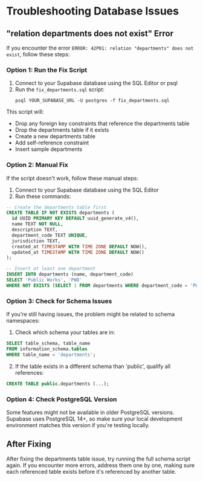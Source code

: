 # Troubleshooting Database Issues

## "relation departments does not exist" Error

If you encounter the error `ERROR: 42P01: relation "departments" does not exist`, follow these steps:

### Option 1: Run the Fix Script

1. Connect to your Supabase database using the SQL Editor or psql
2. Run the `fix_departments.sql` script:
   ```
   psql YOUR_SUPABASE_URL -U postgres -f fix_departments.sql
   ```

This script will:
- Drop any foreign key constraints that reference the departments table
- Drop the departments table if it exists
- Create a new departments table
- Add self-reference constraint
- Insert sample departments

### Option 2: Manual Fix

If the script doesn't work, follow these manual steps:

1. Connect to your Supabase database using the SQL Editor
2. Run these commands:

```sql
-- Create the departments table first
CREATE TABLE IF NOT EXISTS departments (
  id UUID PRIMARY KEY DEFAULT uuid_generate_v4(),
  name TEXT NOT NULL,
  description TEXT,
  department_code TEXT UNIQUE,
  jurisdiction TEXT,
  created_at TIMESTAMP WITH TIME ZONE DEFAULT NOW(),
  updated_at TIMESTAMP WITH TIME ZONE DEFAULT NOW()
);

-- Insert at least one department
INSERT INTO departments (name, department_code)
SELECT 'Public Works', 'PWD'
WHERE NOT EXISTS (SELECT 1 FROM departments WHERE department_code = 'PWD');
```

### Option 3: Check for Schema Issues

If you're still having issues, the problem might be related to schema namespaces:

1. Check which schema your tables are in:
```sql
SELECT table_schema, table_name 
FROM information_schema.tables 
WHERE table_name = 'departments';
```

2. If the table exists in a different schema than 'public', qualify all references:
```sql
CREATE TABLE public.departments (...);
```

### Option 4: Check PostgreSQL Version

Some features might not be available in older PostgreSQL versions. Supabase uses PostgreSQL 14+, so make sure your local development environment matches this version if you're testing locally.

## After Fixing

After fixing the departments table issue, try running the full schema script again. If you encounter more errors, address them one by one, making sure each referenced table exists before it's referenced by another table.
